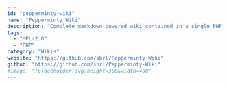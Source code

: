 ```yaml
---
id: "pepperminty-wiki"
name: "Pepperminty Wiki"
description: "Complete markdown-powered wiki contained in a single PHP file."
tags:
  - "MPL-2.0"
  - "PHP"
category: "Wikis"
website: "https://github.com/sbrl/Pepperminty-Wiki"
github: "https://github.com/sbrl/Pepperminty-Wiki"
#image: "/placeholder.svg?height=300&width=400"
---
```


